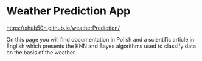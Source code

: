 # Weather Prediction App
https://xhub50n.github.io/weatherPrediction/

On this page you will find documentation in Polish and a scientific article in English which presents the KNN and Bayes algorithms used to classify data on the basis of the weather.
